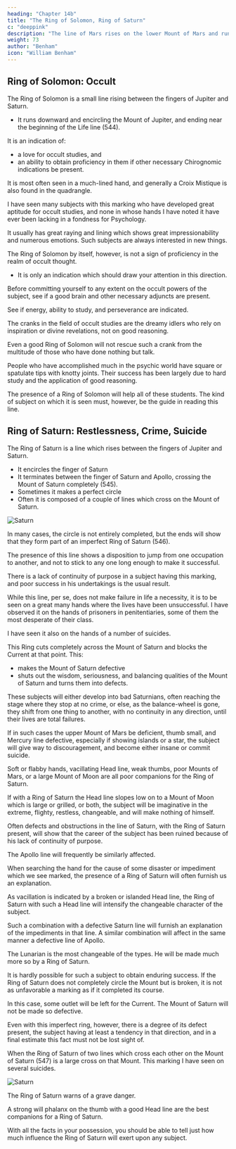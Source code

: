 ```yaml
---
heading: "Chapter 14b"
title: "The Ring of Solomon, Ring of Saturn"
c: "deeppink"
description: "The line of Mars rises on the lower Mount of Mars and runs inside of the Life line and very close beside it"
weight: 73
author: "Benham"
icon: "William Benham"
---
```



## Ring of Solomon: Occult

The Ring of Solomon is a small line rising between the fingers of Jupiter and Saturn.
- It runs downward and encircling the Mount of Jupiter, and ending near the beginning of the Life line (544). 

It is an indication of:
- a love for occult studies, and
- an ability to obtain proficiency in them if other necessary Chirognomic indications be present. 

It is most often seen in a much-lined hand, and generally a Croix Mistique is also found in the quadrangle. 

I have seen many subjects with this marking who have developed great aptitude for occult studies, and none in whose hands I have noted it have ever been lacking in a fondness for Psychology. 

It usually has great raying and lining which shows great impressionability and numerous emotions. Such subjects are always interested in new things. 

The Ring of Solomon by itself, however, is not a sign of proficiency in the realm of occult thought. 
- It is only an indication which should draw your attention in this direction. 

Before committing yourself to any extent on the occult powers of the subject, see if a good brain and other necessary adjuncts are present.

See if energy, ability to study, and perseverance are indicated. 

The cranks in the field of occult studies are the dreamy idlers who rely on inspiration or divine revelations, not on good reasoning.

Even a good Ring of Solomon will not rescue such a crank from the multitude of those who have done nothing but talk. 

People who have accomplished much in the psychic world have square or spatulate tips with knotty joints. Their success has been largely due to hard study and the application of good reasoning. <!-- The Ring Of Solomon 695 No. 544.  -->

The presence of a Ring of Solomon will help all of these students. The kind of subject on which it is seen must, however, be the guide in reading this line.


## Ring of Saturn: Restlessness, Crime, Suicide

The Ring of Saturn is a line which rises between the fingers of Jupiter and Saturn. 
- It encircles the finger of Saturn
- It terminates between the finger of Saturn and Apollo, crossing the Mount of Saturn completely (545). 
- Sometimes it makes a perfect circle
- Often it is composed of a couple of lines which cross on the Mount of Saturn. 


![Saturn](/graphics/palm/545.png)

In many cases, the circle is not entirely completed, but the ends will show that they form part of an imperfect Ring of Saturn (546). 

The presence of this line shows a disposition to jump from one occupation to another, and not to stick to any one long enough to make it successful. 

There is a lack of continuity of purpose in a subject having this marking, and poor success in his undertakings is the usual result. 

While this line, per se, does not make failure in life a necessity, it is to be seen on a great many hands where the lives have been unsuccessful. I have observed it on the hands of prisoners in penitentiaries, some of them the most desperate of their class. 

I have seen it also on the hands of a number of suicides. 

This Ring cuts completely across the Mount of Saturn and blocks the Current at that point. This:
- makes the Mount of Saturn defective
- shuts out the wisdom, seriousness, and balancing qualities of the Mount of Saturn and turns them into defects. 

These subjects will either develop into bad Saturnians, often reaching the stage where they stop at no crime, or else, as the balance-wheel is gone, they shift from one thing to another, with no continuity in any direction, until their lives are total failures. 

If in such cases the upper Mount of Mars be deficient, thumb small, and Mercury line defective, especially if showing islands or a star, the subject will give way to discouragement, and become either insane or commit suicide. 

Soft or flabby hands, vacillating Head line, weak thumbs, poor Mounts of Mars, or a large Mount of Moon are all poor companions for the Ring of Saturn. 

If with a Ring of Saturn the Head line slopes low on to a Mount of Moon which is large or grilled, or both, the subject will be imaginative in the extreme, flighty, restless, changeable, and will make nothing of himself. 

Often defects and obstructions in the line of Saturn, with the Ring of Saturn present, will show that the career of the subject has been ruined because of his lack of continuity of purpose.

The Apollo line will frequently be similarly affected. 

When searching the hand for the cause of some disaster or impediment which we see marked, the presence of a Ring of Saturn will often furnish us an explanation. 

As vacillation is indicated by a broken or islanded Head line, the Ring of Saturn with such a Head line will intensify the changeable character of the subject. 

Such a combination with a defective Saturn line will furnish an explanation of the impediments in that line. A similar combination will affect in the same manner a defective line of Apollo. 

The Lunarian is the most changeable of the types. He will be made much more so by a Ring of Saturn. 

It is hardly possible for such a subject to obtain enduring success. If the Ring of Saturn does not completely circle the Mount but is broken, it is not as unfavorable a marking as if it completed its course. 

In this case, some outlet will be left for the Current. The Mount of Saturn will not be made so defective. 

Even with this imperfect ring, however, there is a degree of its defect present, the subject having at least a tendency in that direction, and in a final estimate this fact must not be lost sight of. 

When the Ring of Saturn of two lines which cross each other on the Mount of Saturn (547) is a large cross on that Mount. This marking I have seen on several suicides. <!-- The Ring Of Saturn 696 No. 545.  -->

![Saturn](/graphics/palm/547.png)


The Ring of Saturn warns of a grave danger. 

<!--  to the subject Knowing its meaning, be ready to search for all indications that may help him to overcome the vacillation which may ruin him. Apply Chirognomy, study his type and everything the lines can tell bearing on the subject of changeability of temperament. --> 

A strong will phalanx on the thumb with a good Head line are the best companions for a Ring of Saturn. 

With all the facts in your possession, you should be able to tell just how much influence the Ring of Saturn will exert upon any subject. 



